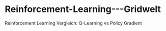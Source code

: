 # Reinforcement-Learning---Gridwelt
Reinforcement Learning Vergleich: Q-Learning vs Policy Gradient
